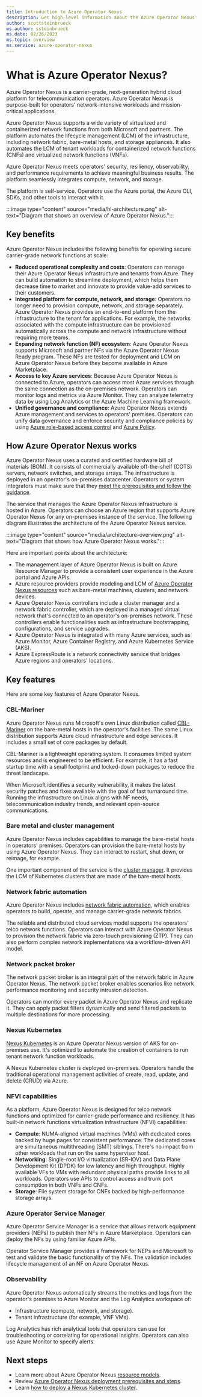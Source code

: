 ```yaml
---
title: Introduction to Azure Operator Nexus 
description: Get high-level information about the Azure Operator Nexus product.
author: scottsteinbrueck
ms.author: ssteinbrueck
ms.date: 02/26/2023
ms.topic: overview
ms.service: azure-operator-nexus
---
```


# What is Azure Operator Nexus?

Azure Operator Nexus is a carrier-grade, next-generation hybrid cloud platform for telecommunication operators. Azure Operator Nexus is purpose-built for operators' network-intensive workloads and mission-critical applications.

Azure Operator Nexus supports a wide variety of virtualized and containerized network functions from both Microsoft and partners. The platform automates the lifecycle management (LCM) of the infrastructure, including network fabric, bare-metal hosts, and storage appliances. It also automates the LCM of tenant workloads for containerized network functions (CNFs) and virtualized network functions (VNFs).

Azure Operator Nexus meets operators' security, resiliency, observability, and performance requirements to achieve meaningful business results. The platform seamlessly integrates compute, network, and storage.

The platform is self-service. Operators use the Azure portal, the Azure CLI, SDKs, and other tools to interact with it.

:::image type="content" source="media/hl-architecture.png" alt-text="Diagram that shows an overview of Azure Operator Nexus.":::

## Key benefits

Azure Operator Nexus includes the following benefits for operating secure carrier-grade network functions at scale:

* **Reduced operational complexity and costs**: Operators can manage their Azure Operator Nexus infrastructure and tenants from Azure. They can build automation to streamline deployment, which helps them decrease time to market and innovate to provide value-add services to their customers.
* **Integrated platform for compute, network, and storage**: Operators no longer need to provision compute, network, and storage separately. Azure Operator Nexus provides an end-to-end platform from the infrastructure to the tenant for applications. For example, the networks associated with the compute infrastructure can be provisioned automatically across the compute and network infrastructure without requiring more teams.
* **Expanding network function (NF) ecosystem**: Azure Operator Nexus supports Microsoft and partner NFs via the Azure Operator Nexus Ready program. These NFs are tested for deployment and LCM on Azure Operator Nexus before they become available in Azure Marketplace.
* **Access to key Azure services**: Because Azure Operator Nexus is connected to Azure, operators can access most Azure services through the same connection as the on-premises network. Operators can monitor logs and metrics via Azure Monitor. They can analyze telemetry data by using Log Analytics or the Azure Machine Learning framework.
* **Unified governance and compliance**: Azure Operator Nexus extends Azure management and services to operators' premises. Operators can unify data governance and enforce security and compliance policies by using [Azure role-based access control](../role-based-access-control/overview.md) and [Azure Policy](../governance/policy/overview.md).

## How Azure Operator Nexus works

Azure Operator Nexus uses a curated and certified hardware bill of materials (BOM). It consists of commercially available off-the-shelf (COTS) servers, network switches, and storage arrays. The infrastructure is deployed in an operator's on-premises datacenter. Operators or system integrators must make sure that they [meet the prerequisites and follow the guidance](./howto-azure-operator-nexus-prerequisites.md).

The service that manages the Azure Operator Nexus infrastructure is hosted in Azure. Operators can choose an Azure region that supports Azure Operator Nexus for any on-premises instance of the service. The following diagram illustrates the architecture of the Azure Operator Nexus service.

:::image type="content" source="media/architecture-overview.png" alt-text="Diagram that shows how Azure Operator Nexus works.":::

Here are important points about the architecture:

* The management layer of Azure Operator Nexus is built on Azure Resource Manager to provide a consistent user experience in the Azure portal and Azure APIs.
* Azure resource providers provide modeling and LCM of [Azure Operator Nexus resources](./concepts-resource-types.md) such as bare-metal machines, clusters, and network devices.
* Azure Operator Nexus controllers include a cluster manager and a network fabric controller, which are deployed in a managed virtual network that's connected to an operator's on-premises network. These controllers enable functionalities such as infrastructure bootstrapping, configurations, and service upgrades.
* Azure Operator Nexus is integrated with many Azure services, such as Azure Monitor, Azure Container Registry, and Azure Kubernetes Service (AKS).
* Azure ExpressRoute is a network connectivity service that bridges Azure regions and operators' locations.

## Key features

Here are some key features of Azure Operator Nexus.

### CBL-Mariner

Azure Operator Nexus runs Microsoft's own Linux distribution called [CBL-Mariner](https://microsoft.github.io/CBL-Mariner/docs/) on the bare-metal hosts in the operator's facilities. The same Linux distribution supports Azure cloud infrastructure and edge services. It includes a small set of core packages by default.

CBL-Mariner is a lightweight operating system. It consumes limited system resources and is engineered to be efficient. For example, it has a fast startup time with a small footprint and locked-down packages to reduce the threat landscape.

When Microsoft identifies a security vulnerability, it makes the latest security patches and fixes available with the goal of fast turnaround time. Running the infrastructure on Linux aligns with NF needs, telecommunication industry trends, and relevant open-source communications.

### Bare metal and cluster management

Azure Operator Nexus includes capabilities to manage the bare-metal hosts in operators' premises. Operators can provision the bare-metal hosts by using Azure Operator Nexus. They can interact to restart, shut down, or reimage, for example.

One important component of the service is the [cluster manager](./howto-cluster-manager.md). It provides the LCM of Kubernetes clusters that are made of the bare-metal hosts.  

### Network fabric automation

Azure Operator Nexus includes [network fabric automation](./howto-configure-network-fabric-controller.md), which enables operators to build, operate, and manage carrier-grade network fabrics.

The reliable and distributed cloud services model supports the operators' telco network functions. Operators can interact with Azure Operator Nexus to provision the network fabric via zero-touch provisioning (ZTP). They can also perform complex network implementations via a workflow-driven API model.

### Network packet broker

The network packet broker is an integral part of the network fabric in Azure Operator Nexus. The network packet broker enables scenarios like network performance monitoring and security intrusion detection.

Operators can monitor every packet in Azure Operator Nexus and replicate it. They can apply packet filters dynamically and send filtered packets to multiple destinations for more processing.

### Nexus Kubernetes

[Nexus Kubernetes](./concepts-nexus-kubernetes-cluster.md) is an Azure Operator Nexus version of AKS for on-premises use. It's optimized to automate the creation of containers to run tenant network function workloads.

A Nexus Kubernetes cluster is deployed on-premises. Operators handle the traditional operational management activities of create, read, update, and delete (CRUD) via Azure.

### NFVI capabilities

As a platform, Azure Operator Nexus is designed for telco network functions and optimized for carrier-grade performance and resiliency. It has built-in network functions virtualization infrastructure (NFVI) capabilities:

* **Compute**: NUMA-aligned virtual machines (VMs) with dedicated cores backed by huge pages for consistent performance. The dedicated cores are simultaneous multithreading (SMT) siblings. There's no impact from other workloads that run on the same hypervisor host.
* **Networking**: Single-root I/O virtualization (SR-IOV) and Data Plane Development Kit (DPDK) for low latency and high throughput. Highly available VFs to VMs with redundant physical paths provide links to all workloads. Operators use APIs to control access and trunk port consumption in both VNFs and CNFs.
* **Storage**: File system storage for CNFs backed by high-performance storage arrays.

### Azure Operator Service Manager

Azure Operator Service Manager is a service that allows network equipment providers (NEPs) to publish their NFs in Azure Marketplace. Operators can deploy the NFs by using familiar Azure APIs.

Operator Service Manager provides a framework for NEPs and Microsoft to test and validate the basic functionality of the NFs. The validation includes lifecycle management of an NF on Azure Operator Nexus.

### Observability

Azure Operator Nexus automatically streams the metrics and logs from the operator's premises to Azure Monitor and the Log Analytics workspace of:

* Infrastructure (compute, network, and storage).
* Tenant infrastructure (for example, VNF VMs).

Log Analytics has rich analytical tools that operators can use for troubleshooting or correlating for operational insights. Operators can also use Azure Monitor to specify alerts.

## Next steps

* Learn more about Azure Operator Nexus [resource models](./concepts-resource-types.md).
* Review [Azure Operator Nexus deployment prerequisites and steps](./howto-azure-operator-nexus-prerequisites.md).
* Learn [how to deploy a Nexus Kubernetes cluster](./quickstarts-kubernetes-cluster-deployment-bicep.md).
